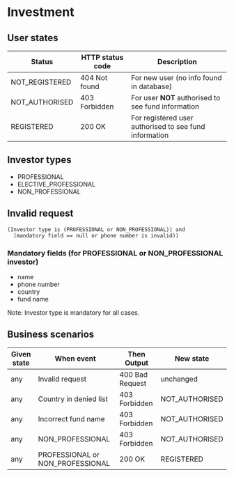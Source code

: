 # Investment

## User states

| Status         | HTTP status code | Description                                            |
|----------------|------------------|--------------------------------------------------------|
| NOT_REGISTERED | 404 Not found    | For new user (no info found in database)               |
| NOT_AUTHORISED | 403 Forbidden    | For user **NOT** authorised to see fund information    |
| REGISTERED     | 200 OK           | For registered user authorised to see fund information |

## Investor types

* PROFESSIONAL
* ELECTIVE_PROFESSIONAL
* NON_PROFESSIONAL

## Invalid request

```
(Investor type is (PROFESSIONAL or NON_PROFESSIONAL)) and 
  (mandatory field == null or phone number is invalid))
```

### Mandatory fields (for PROFESSIONAL or NON_PROFESSIONAL investor)

* name
* phone number
* country
* fund name

Note: Investor type is mandatory for all cases.

## Business scenarios

| Given state | When event                       | Then Output     | New state      |
|-------------|----------------------------------|-----------------|----------------|
| any         | Invalid request                  | 400 Bad Request | unchanged      |
| any         | Country in denied list           | 403 Forbidden   | NOT_AUTHORISED |
| any         | Incorrect fund name              | 403 Forbidden   | NOT_AUTHORISED |
| any         | NON_PROFESSIONAL                 | 403 Forbidden   | NOT_AUTHORISED |
| any         | PROFESSIONAL or NON_PROFESSIONAL | 200 OK          | REGISTERED     |
